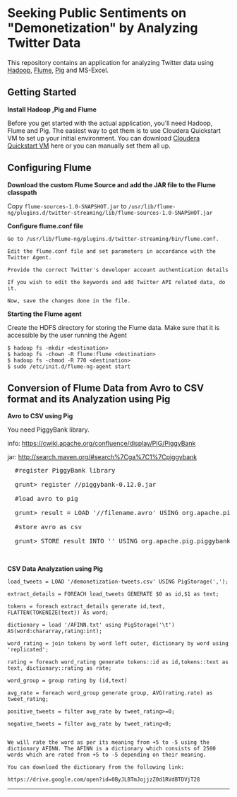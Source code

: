 Seeking Public Sentiments on "Demonetization" by Analyzing Twitter Data 
===================

This repository contains an application for analyzing Twitter data using [Hadoop](http://hadoop.apache.org), [Flume](http://flume.apache.org), [Pig](http://pig.apache.org) and MS-Excel.

Getting Started
---------------


**Install Hadoop ,Pig and Flume**

 Before you get started with the actual application, you'll need Hadoop, Flume and Pig. The easiest way to get them is to use Cloudera Quickstart VM to set up your initial environment. You can download [Cloudera Quickstart VM](https://www.cloudera.com/downloads/quickstart_vms.html) here or you can manually set them all up.

  
Configuring Flume
------------------


**Download the custom Flume Source and add the JAR file to the Flume classpath**

Copy `flume-sources-1.0-SNAPSHOT.jar` to `/usr/lib/flume-ng/plugins.d/twitter-streaming/lib/flume-sources-1.0-SNAPSHOT.jar`


**Configure flume.conf file**

    Go to /usr/lib/flume-ng/plugins.d/twitter-streaming/bin/flume.conf.
    
    Edit the flume.conf file and set parameters in accordance with the Twitter Agent.
    
    Provide the correct Twitter's developer account authentication details
    
    If you wish to edit the keywords and add Twitter API related data, do it. 
    
    Now, save the changes done in the file.
    
    

**Starting the Flume agent**

 Create the HDFS directory for storing the Flume data. Make sure that it is accessible by the user running the Agent 
    
    
    $ hadoop fs -mkdir <destination>
    $ hadoop fs -chown -R flume:flume <destination>
    $ hadoop fs -chmod -R 770 <destination>
    $ sudo /etc/init.d/flume-ng-agent start
    
  
  
Conversion of Flume Data from Avro to CSV format and its Analyzation using Pig
----------------


**Avro to CSV using Pig**

  You need PiggyBank library.
  
  info: https://cwiki.apache.org/confluence/display/PIG/PiggyBank
  
  jar: http://search.maven.org/#search%7Cga%7C1%7Cpiggybank
   <pre>
  #register PiggyBank library
   
  grunt> register /<local_path>/piggybank-0.12.0.jar
  
  #load avro to pig
  
  grunt> result = LOAD '/<path_to_avro>/filename.avro' USING org.apache.pig.builtin.AvroStorage();
  
  #store avro as csv
  
  grunt> STORE result INTO '<destination_filename>' USING org.apache.pig.piggybank.storage.CSVExcelStorage(',', 'YES_MULTILINE', 'UNIX') PARALLEL 1;

   </pre>

   

**CSV Data Analyzation using Pig**

    
    load_tweets = LOAD '/demonetization-tweets.csv' USING PigStorage(',');
    
    extract_details = FOREACH load_tweets GENERATE $0 as id,$1 as text;
    
    tokens = foreach extract_details generate id,text, FLATTEN(TOKENIZE(text)) As word;
    
    dictionary = load '/AFINN.txt' using PigStorage('\t') AS(word:chararray,rating:int);
    
    word_rating = join tokens by word left outer, dictionary by word using 'replicated';
    
    rating = foreach word_rating generate tokens::id as id,tokens::text as text, dictionary::rating as rate;
    
    word_group = group rating by (id,text)
    
    avg_rate = foreach word_group generate group, AVG(rating.rate) as tweet_rating;
    
    positive_tweets = filter avg_rate by tweet_rating>=0;
    
    negative_tweets = filter avg_rate by tweet_rating<0;
    

    We will rate the word as per its meaning from +5 to -5 using the dictionary AFINN. The AFINN is a dictionary which consists of 2500 words which are rated from +5 to -5 depending on their meaning.

    You can download the dictionary from the following link:
    
    https://drive.google.com/open?id=0ByJLBTmJojjzZ0d1RVdBTDVjT28
    

------------------------

